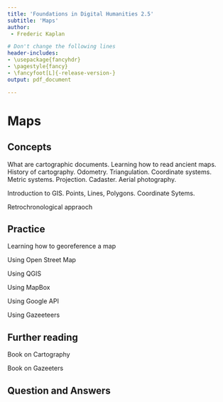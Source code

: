 ```yaml
---
title: 'Foundations in Digital Humanities 2.5'
subtitle: 'Maps'
author:
 - Frederic Kaplan

# Don't change the following lines
header-includes:
- \usepackage{fancyhdr}
- \pagestyle{fancy}
- \fancyfoot[L]{-release-version-}
output: pdf_document

---
```


# Maps

## Concepts

What are cartographic documents. Learning how to read ancient maps. History of cartography. Odometry. Triangulation. Coordinate systems. Metric systems. Projection. Cadaster. Aerial photography. 

Introduction to GIS. Points, Lines, Polygons. Coordinate Sytems.

Retrochronological appraoch





## Practice

Learning how to georeference a map

Using Open Street Map

Using QGIS

Using MapBox

Using Google API

Using Gazeeteers

## Further reading

Book on Cartography

Book on Gazeeters

## Question and Answers 



